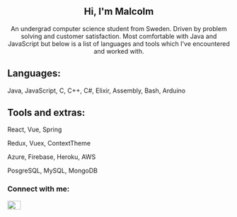 <h2 align="center">Hi, I'm Malcolm</h2>
<p align="center">An undergrad computer science student from Sweden. Driven by problem solving and customer satisfaction. Most comfortable with Java and JavaScript but below is a list of languages and tools which I've encountered and worked with.</p>




## Languages:
Java, JavaScript, C, C++, C#, Elixir, Assembly, Bash, Arduino


## Tools and extras:
 
 React, Vue, Spring
 
 Redux, Vuex, ContextTheme
 
 Azure, Firebase, Heroku, AWS
 
 PosgreSQL, MySQL, MongoDB
 

  
<h3 align="left">Connect with me:</h3>

<p align="left">
<a href="https://www.linkedin.com/in/malcolm-liljedahl-68715b1b6/" target="blank"><img align="center" src="https://raw.githubusercontent.com/rahuldkjain/github-profile-readme-generator/master/src/images/icons/Social/linked-in-alt.svg" alt="malcolm liljedahl" height="20" width="30" /></a>
</p>


